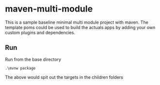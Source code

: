 # maven-multi-module

This is a sample baseline minimal multi module project with maven. The template poms could be used to build the actuals apps by adding your own custom plugins and dependencies.

## Run

Run from the base directory
```
.\mvnw package
```
The above would spit out the targets in the children folders



